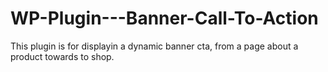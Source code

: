 # WP-Plugin---Banner-Call-To-Action
This plugin is for displayin a  dynamic banner cta, from a page about a product towards to shop.
